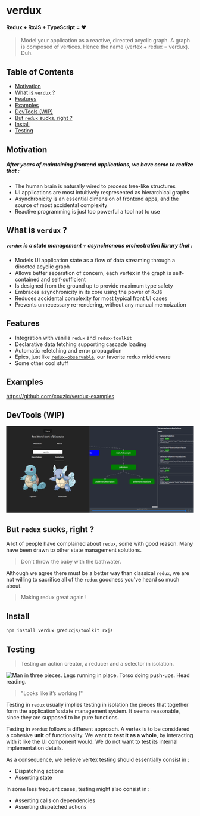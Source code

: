 # verdux

#### Redux + RxJS + TypeScript = ❤️

> Model your application as a reactive, directed acyclic graph.
> A graph is composed of vertices. Hence the name (vertex + redux = verdux). Duh.

## Table of Contents

<!-- START doctoc generated TOC please keep comment here to allow auto update -->
<!-- DON'T EDIT THIS SECTION, INSTEAD RE-RUN doctoc TO UPDATE -->

- [Motivation](#motivation)
- [What is `verdux` ?](#what-is-verdux-)
- [Features](#features)
- [Examples](#examples)
- [DevTools (WIP)](#devtools-wip)
- [But `redux` sucks, right ?](#but-redux-sucks-right-)
- [Install](#install)
- [Testing](#testing)

<!-- END doctoc generated TOC please keep comment here to allow auto update -->

## Motivation

##### After years of maintaining frontend applications, we have come to realize that :

-  The human brain is naturally wired to process tree-like structures
-  UI applications are most intuitively respresented as hierarchical graphs
-  Asynchronicity is an essential dimension of frontend apps, and the source of most accidental complexity
-  Reactive programming is just too powerful a tool not to use

## What is `verdux` ?

##### `verdux` is a state management + asynchronous orchestration library that :

-  Models UI application state as a flow of data streaming through a directed acyclic graph
-  Allows better separation of concern, each vertex in the graph is self-contained and self-sufficient
-  Is designed from the ground up to provide maximum type safety
-  Embraces asynchronicity in its core using the power of `RxJS`
-  Reduces accidental complexity for most typical front UI cases
-  Prevents unnecessary re-rendering, without any manual memoization

## Features

-  Integration with vanilla `redux` and `redux-toolkit`
-  Declarative data fetching supporting cascade loading
-  Automatic refetching and error propagation
-  Epics, just like [`redux-observable`](https://github.com/redux-observable/redux-observable), our favorite redux middleware
-  Some other cool stuff

## Examples

https://github.com/couzic/verdux-examples

## DevTools (WIP)

![DevTools screenshot](doc/devtools.png)

## But `redux` sucks, right ?

A lot of people have complained about `redux`, some with good reason. Many have been drawn to other state management solutions.

> Don't throw the baby with the bathwater.

Although we agree there must be a better way than classical `redux`, we are not willing to sacrifice all of the `redux` goodness you've heard so much about.

> Making redux great again !

## Install

```bash
npm install verdux @reduxjs/toolkit rxjs
```

## Testing

> Testing an action creator, a reducer and a selector in isolation.

![Man in three pieces. Legs running in place. Torso doing push-ups. Head reading.](https://cdn-images-1.medium.com/max/1600/0*eCs8GoVZVksoQtQx.gif)

> "Looks like it’s working !"

Testing in `redux` usually implies testing in isolation the pieces that together form the application's state management system. It seems reasonable, since they are supposed to be pure functions.

Testing in `verdux` follows a different approach. A vertex is to be considered a cohesive **unit** of functionality. We want to **test it as a whole**, by interacting with it like the UI component would. We do not want to test its internal implementation details.

As a consequence, we believe vertex testing should essentially consist in :

-  Dispatching actions
-  Asserting state
<!-- -  [Dispatching actions](#dispatch)
-  [Asserting state](#asserting-state) (normalized state + computed values + loaded values) -->

In some less frequent cases, testing might also consist in :

-  Asserting calls on dependencies
-  Asserting dispatched actions
<!-- -  [Asserting calls on dependencies](#asserting-calls-on-dependencies)
-  [Asserting dispatched actions](#asserting-dispatched-actions) -->
